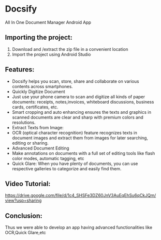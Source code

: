 # Docsify
All In One Document Manager Android App

## Importing the project:
1. Download and /extract the zip file in a convenient location
2. Import the project using Android Studio

## Features:
* Docsify helps you scan, store, share and collaborate on various contents across smartphones.
* Quickly Digitize Document
* Just use your phone camera to scan and digitize all kinds of paper documents: receipts, notes,invoices, whiteboard discussions, business cards, certificates, etc.
* Smart cropping and auto enhancing ensures the texts and graphics in scanned documents are clear and sharp with premium colors and resolutions.
* Extract Texts from Image:
* OCR (optical character recognition) feature recognizes texts in document images and extract them from images for later searching, editing or sharing.
* Advanced Document Editing
* Make annotations on documents with a full set of editing tools like flash color modes, automatic tagging, etc
* Quick Glare: When you have plenty of documents, you can use respective galleries to categorize and easily
find them.

## Video Tutorial:

https://drive.google.com/file/d/1c4_SHSFe3DZ60JnV3AuEqEhSu6qCkJQm/view?usp=sharing

## Conclusion:

Thus we were able to develop an app having advanced functionalities like OCR,Quick Glare,etc
